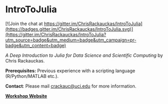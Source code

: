 # IntroToJulia

[![Join the chat at https://gitter.im/ChrisRackauckas/IntroToJulia](https://badges.gitter.im/ChrisRackauckas/IntroToJulia.svg)](https://gitter.im/ChrisRackauckas/IntroToJulia?utm_source=badge&utm_medium=badge&utm_campaign=pr-badge&utm_content=badge)

*A Deep Introduction to Julia for Data Science and Scientific Computing* by Chris Rackauckas.

**Prerequisites:** Previous experience with a scripting language (R/Python/MATLAB etc.).

**Contact**: Please mail [crackauc@uci.edu](mailto:crackauc@uci.edu) for more information.

**[Workshop Website](http://ucidatascienceinitiative.github.io/IntroToJulia/)**
